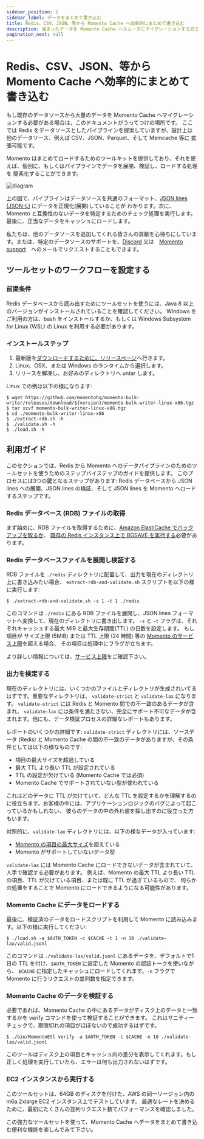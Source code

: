 ```yaml
---
sidebar_position: 5
sidebar_label: データをまとめて書き込む
title: Redis、CSV、JSON、等から Momento Cache へ効率的にまとめて書き込む
description: 溜まったデータを Momento Cache へスムーズにマイグレーションする方法を学びましょう。
pagination_next: null
---
```


# Redis、CSV、JSON、等から Momento Cache へ効率的にまとめて書き込む

もし既存のデータソースから大量のデータを Momento Cache へマイグレーションする必要がある場合は、このドキュメントがうってつけの場所です。
ここでは Redis をデータソースとしたパイプラインを提案していますが、設計上は他のデータソース、例えば CSV、JSON、Parquet、そして Memcache 等に
拡張可能です。

Momento はまとめてロードするためのツールキットを提供しており、それを使えば、個別に、もしくはパイプラインでデータを展開、検証し、ロードする処理を
簡素化することができます。

![diagram](@site/static/img/bulk-writing-diagram.svg)

上の図で、パイプラインはデータソースを共通のフォーマット、[JSON lines (JSON-L)](https://jsonlines.org/) にデータを正規化(展開)していることが
わかります。次に、Momento と互換性のないデータを特定するためのチェック処理を実行します。最後に、正当なデータをキャッシュにロードします。

私たちは、他のデータソースを追加してくれる皆さんの貢献を心待ちにしています。または、特定のデータソースのサポートを、[Discord](https://discord.com/invite/3HkAKjUZGq)
又は　[Momento support](mailto:support@momentohq.com)　へのメールでリクエストすることもできます。

## ツールセットのワークフローを設定する

### 前提条件

Redis データベースから読み出すためにツールセットを使うには、Java 8 以上のバージョンがインストールされていることを確認してください。
Windows をご利用の方は、bash をインストールするか、もしくは Windows Subsystem for Linux (WSL) の Linux を利用する必要があります。

### インストールステップ

1. 最新版を[ダウンロードするために、リリースページ](https://github.com/momentohq/momento-bulk-writer/releases)へ行きます。
2. Linux、OSX、または Windows のランタイムから選択します。
3. リリースを解凍し、お好みのディレクトリへ untar します。

Linux での例は以下の様になります:

```cli
$ wget https://github.com/momentohq/momento-bulk-writer/releases/download/${version}/momento-bulk-writer-linux-x86.tgz
$ tar xzvf momento-bulk-writer-linux-x86.tgz
$ cd ./momento-bulk-writer-linux-x86
$ ./extract-rdb.sh -h
$ ./validate.sh -h
$ ./load.sh -h
```

## 利用ガイド

このセクションでは、Redis から Momento へのデータパイプラインのためのツールセットを使うためのステップバイステップのガイドを提供します。
このプロセスには3つの鍵となるステップがあります: Redis データベースから JSON lines への展開、JSON lines の検証、そして JSON lines を
Momento へロードするステップです。

### Redis データベース (RDB) ファイルの取得

まず始めに、RDB ファイルを取得するために、[Amazon ElastiCache でバックアップを取るか](https://docs.aws.amazon.com/AmazonElastiCache/latest/red-ug/backups-manual.html)、
[既存の Redis インスタンス上で BGSAVE を実行する](https://redis.io/commands/bgsave/)必要があります。

### Redis データベースファイルを展開し検証する

RDB ファイルを `./redis` ディレクトリに配置して、出力を現在のディレクトリ上に書き込みたい場合、
`extract-rdb-and-validate.sh` スクリプトを以下の様に実行します:


```cli
$ ./extract-rdb-and-validate.sh -s 1 -t 1 ./redis
```

このコマンドは `./redis` にある RDB ファイルを展開し、JSON lines フォーマットへ変換して、現在のディレクトリに書き出します。
`-s` と `-t` フラグは、それぞれキャッシュする最大 MiB と最大生存期間(TTL) の日数を設定します。
もし項目が サイズ上限 (5MiB) または TTL 上限 (24 時間) 等の [Momento のサービス上限](./../../limits)を超える場合、
その項目は処理中にフラグが立ちます。

より詳しい情報については、[サービス上限](./../../limits)をご確認下さい。

### 出力を検定する

現在のディレクトリには、いくつかのファイルとディレクトリが生成されいてるはずです。重要なディレクトリは、
`validate-strict` と `validate-lax` になります。 `validate-strict` には Redis と Momento 間での不一致のあるデータが含まれ、
`validate-lax` には条件を満たさない、完全にサポート不可なデータが含まれます。他にも、データ検証プロセスの詳細なレポートもあります。

レポートのいくつかの詳細です:
`validate-strict` ディレクトリには、ソースデータ (Redis) と Momento Cache の間の不一致のデータがありますが、その条件としては以下の様なものです:

- 項目の最大サイズを超過している
- 最大 TTL より長い TTL が設定されている
- TTL の設定が欠けている (Momento Cache では必須)
- Momento Cache でサポートされていない型が使われている

これはどのデータに TTL が欠けていて、どんな TTL を設定するかを理解するのに役立ちます。お客様の中には、アプリケーションロジックのバグによって起こっているかもしれない、
彼らのデータの中の外れ値を探し出すのに役立った方もいます。

対照的に、`validate-lax` ディレクトリには、以下の様なデータが入っています:

- [Momento の項目の最大サイズ](./../../limits)を超えている
- Momento がサポートしていないデータ型

`validate-lax` には Momento Cache にロードできないデータが含まれていて、人手で確認する必要があります。
例えば、Momento の最大 TTL より長い TTLの項目、TTL が欠けている項目、または既に TTL が過ぎているもので、
何らかの処置をすることで Momento にロードできるようになる可能性があります。

### Momento Cache にデータをロードする

最後に、検証済のデータをロードスクリプトを利用して Momento に読み込みます。以下の様に実行してください:


```cli
$ ./load.sh -a $AUTH_TOKEN -c $CACHE -t 1 -n 10 ./validate-lax/valid.jsonl
```

このコマンドは `./validate-lax/valid.jsonl` にあるデータを、デフォルトで1日の TTL を付け、`$AUTH_TOKEN` に設定した Momento の認証トークを使いながら、
`$CACHE` に指定したキャッシュにロードしてくれます。`-n` フラグで Momento に行うリクエストの並列数を指定できます。

### Momento Cache のデータを検証する

必要であれば、Momento Cache の中にあるデータがディスク上のデータと一致するかを verify コマンドを使って検証することができます。
これはサニティーチェックで、期限切れの項目がほぼないので成功するはずです。

```cli
$ ./bin/MomentoEtl verify -a $AUTH_TOKEN -c $CACHE -n 10 ./validate-lax/valid.jsonl
```

このツールはディスク上の項目とキャッシュ内の差分を表示してくれます。もし正しく処理を実行していたら、エラーは何も出力されないはずです。

### EC2 インスタンスから実行する

このツールセットは、64GB のディスクを付けた、AWS の同一リージョン内の m6a.2xlarge EC2 インスタンス上でテストしています。
最適なレートを決めるために、最初にたくさんの並列リクエスト数でパフォーマンスを確認しました。

この強力なツールセットを使って、Momento Cache へデータをまとめて書き込む便利な機能を楽しんでみて下さい。
